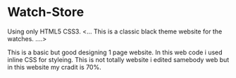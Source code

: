 # Watch-Store
Using only HTML5 CSS3.
<... This is a classic black theme website for the watches. ....>

This is a basic but good designing 1 page website. In this web code i used inline CSS for styleing.
This is not totally website i edited samebody web but in this website my cradit is 70%.

